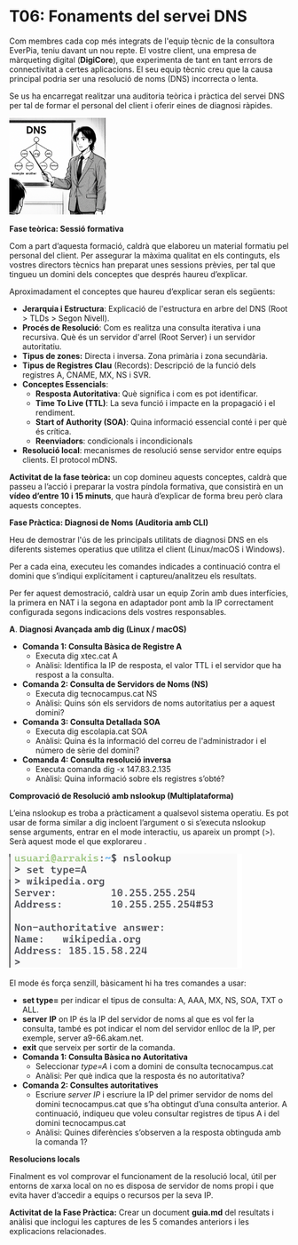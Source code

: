 # **T06: Fonaments del servei DNS**

Com membres cada cop més integrats de l'equip tècnic de la consultora EverPia, teniu davant un nou repte. El vostre client, una empresa de màrqueting digital (**DigiCore**), que experimenta de tant en tant errors de connectivitat a certes aplicacions. El seu equip tècnic creu que la causa principal podria ser una resolució de noms (DNS) incorrecta o lenta.

Se us ha encarregat realitzar una auditoria teòrica i pràctica del servei DNS per tal de formar el personal del client i oferir eines de diagnosi ràpides.

![imagen](img/Tasca06_Enunciado_1.png)

**Fase teòrica: Sessió formativa**

Com a part d’aquesta formació, caldrà que elaboreu un material formatiu pel personal del client. Per assegurar la màxima qualitat en els continguts, els vostres directors tècnics han preparat unes sessions prèvies, per tal que tingueu un domini dels conceptes que després haureu d’explicar.

Aproximadament el conceptes que haureu d’explicar seran els següents:

* **Jerarquia i Estructura**: Explicació de l'estructura en arbre del DNS (Root \> TLDs \> Segon Nivell).  
* **Procés de Resolució**: Com es realitza una consulta iterativa i una recursiva. Què és un servidor d'arrel (Root Server) i un servidor autoritatiu.  
* **Tipus de zones:** Directa i inversa. Zona primària i zona secundària.  
* **Tipus de Registres Clau** (Records): Descripció de la funció dels registres A, CNAME, MX, NS i SVR.  
* **Conceptes Essencials**:  
  * **Resposta Autoritativa**: Què significa i com es pot identificar.  
  * **Time To Live (TTL)**: La seva funció i impacte en la propagació i el rendiment.  
  * **Start of Authority (SOA)**: Quina informació essencial conté i per què és crítica.  
  * **Reenviadors**: condicionals i incondicionals  
* **Resolució local**: mecanismes de resolució sense servidor entre equips clients. El protocol mDNS.

**Activitat de la fase teòrica:** un cop domineu aquests conceptes, caldrà que passeu a l’acció i preparar la vostra píndola formativa, que consistirà en un **vídeo d’entre 10 i 15 minuts**, que haurà d’explicar de forma breu però clara aquests conceptes.

**Fase Pràctica: Diagnosi de Noms (Auditoria amb CLI)**

Heu de demostrar l'ús de les principals utilitats de diagnosi DNS en els diferents sistemes operatius que utilitza el client (Linux/macOS i Windows).

Per a cada eina, executeu les comandes indicades a continuació contra el domini que s’indiqui explícitament i captureu/analitzeu els resultats.

Per fer aquest demostració, caldrà usar un equip Zorin amb dues interfícies, la primera en NAT i la segona en adaptador pont amb la IP correctament configurada segons indicacions dels vostres responsables.

**A**. **Diagnosi Avançada amb dig (Linux / macOS)**

* **Comanda 1: Consulta Bàsica de Registre A**  
  * Executa dig xtec.cat A  
  * Anàlisi: Identifica la IP de resposta, el valor TTL i el servidor que ha respost a la consulta.  
* **Comanda 2: Consulta de Servidors de Noms (NS)**  
  * Executa dig tecnocampus.cat NS  
  * Anàlisi: Quins són els servidors de noms autoritatius per a aquest domini?  
* **Comanda 3: Consulta Detallada SOA**  
  * Executa dig escolapia.cat SOA  
  * Anàlisi: Quina és la informació del correu de l'administrador i el número de sèrie del domini?  
* **Comanda 4: Consulta resolució inversa**  
  * Executa comanda dig \-x 147.83.2.135  
  * Anàlisi: Quina informació sobre els registres s’obté?

**Comprovació de Resolució amb nslookup (Multiplataforma)**

L’eina nslookup es troba a pràcticament a qualsevol sistema operatiu. Es pot usar de forma similar a dig incloent l’argument o si s’executa nslookup sense arguments, entrar en el mode interactiu, us apareix un prompt (\>). Serà aquest mode el que explorareu . 

![imagen](img/Tasca06_Enunciado_2.png)

El mode és força senzill, bàsicament hi ha tres comandes a usar:

* **set type=** per indicar el tipus de consulta: A, AAA, MX, NS, SOA, TXT o ALL.  
* **server** **IP** on IP és la IP del servidor de noms al que es vol fer la consulta, també es pot indicar el nom del servidor enlloc de la IP, per exemple, server a9-66.akam.net.  
* **exit** que serveix per sortir de la comanda.  
* **Comanda 1: Consulta Bàsica no Autoritativa**  
  * Seleccionar *type=A* i com a domini de consulta tecnocampus.cat  
  * Anàlisi: Per què indica que la resposta és no autoritativa?  
* **Comanda 2: Consultes autoritatives**  
  * Escriure *server IP* i escriure la IP del primer servidor de noms del domini tecnocampus.cat que s’ha obtingut d’una consulta anterior. A continuació, indiqueu que voleu consultar registres de tipus A i del domini tecnocampus.cat  
  * Anàlisi: Quines diferències s’observen a la resposta obtinguda amb la comanda 1?

**Resolucions locals**

Finalment es vol comprovar el funcionament de la resolució local, útil per entorns de xarxa local on no es disposa de servidor de noms propi i que evita haver d’accedir a equips o recursos per la seva IP.

**Activitat de la Fase Pràctica:** Crear un document **guia.md** del resultats i anàlisi que inclogui les captures de les 5 comandes anteriors i les explicacions relacionades.

